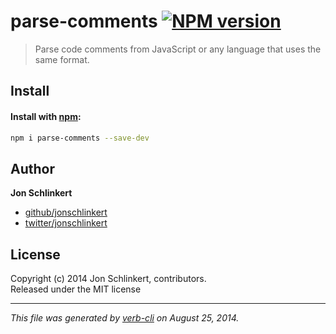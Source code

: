 # parse-comments [![NPM version](https://badge.fury.io/js/parse-comments.png)](http://badge.fury.io/js/parse-comments)

> Parse code comments from JavaScript or any language that uses the same format.

## Install
#### Install with [npm](npmjs.org):

```bash
npm i parse-comments --save-dev
```


## Author

**Jon Schlinkert**
 
+ [github/jonschlinkert](https://github.com/jonschlinkert)
+ [twitter/jonschlinkert](http://twitter.com/jonschlinkert) 

## License
Copyright (c) 2014 Jon Schlinkert, contributors.  
Released under the MIT license

***

_This file was generated by [verb-cli](https://github.com/assemble/verb-cli) on August 25, 2014._